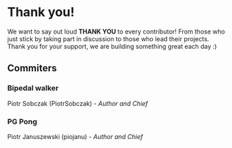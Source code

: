 # Thank you!
We want to say out loud **THANK YOU** to every contributor! From those who just stick by taking part in discussion to those who lead their projects. Thank you for your support, we are building something great each day :)

## Commiters
### Bipedal walker
Piotr Sobczak (PiotrSobczak) - *Author and Chief*

### PG Pong
Piotr Januszewski (piojanu) - *Author and Chief*
